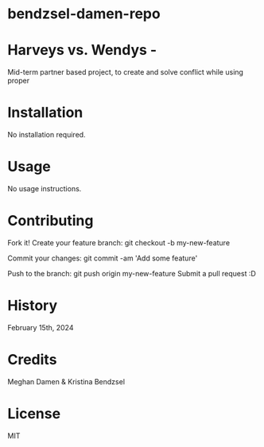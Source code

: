 # bendzsel-damen-repo
# Harveys vs. Wendys - 

Mid-term partner based project, to create and solve conflict while using proper 

# Installation
No installation required.
# Usage
No usage instructions.
# Contributing
Fork it!
Create your feature branch: git checkout -b my-new-feature

Commit your changes: git commit -am 'Add some feature'

Push to the branch: git push origin my-new-feature
Submit a pull request :D
# History
February 15th, 2024
# Credits
Meghan Damen & Kristina Bendzsel
# License
MIT
